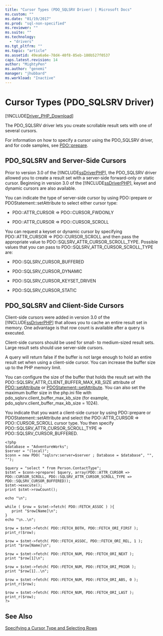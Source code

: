 ```yaml
---
title: "Cursor Types (PDO_SQLSRV Driver) | Microsoft Docs"
ms.custom: ""
ms.date: "01/19/2017"
ms.prod: "sql-non-specified"
ms.reviewer: ""
ms.suite: ""
ms.technology: 
  - "drivers"
ms.tgt_pltfrm: ""
ms.topic: "article"
ms.assetid: 49ea6a6e-78d4-40f8-85eb-180b527f0537
caps.latest.revision: 14
author: "MightyPen"
ms.author: "genemi"
manager: "jhubbard"
ms.workload: "Inactive"
---
```

# Cursor Types (PDO_SQLSRV Driver)
[!INCLUDE[Driver_PHP_Download](../../includes/driver_php_download.md)]

The PDO_SQLSRV driver lets you create scrollable result sets with one of several cursors.  
  
For information on how to specify a cursor using the PDO_SQLSRV driver, and for code samples, see [PDO::prepare](../../connect/php/pdo-prepare.md).  
  
## PDO_SQLSRV and Server-Side Cursors  
Prior to version 3.0 of the [!INCLUDE[ssDriverPHP](../../includes/ssdriverphp_md.md)], the PDO_SQLSRV driver allowed you to create a result set with a server-side forward-only or static cursor. Beginning in version 3.0 of the [!INCLUDE[ssDriverPHP](../../includes/ssdriverphp_md.md)], keyset and dynamic cursors are also available.  
  
You can indicate the type of server-side cursor by using PDO::prepare or PDOStatement::setAttribute to select either cursor type:  
  
-   PDO::ATTR_CURSOR => PDO::CURSOR_FWDONLY  
  
-   PDO::ATTR_CURSOR => PDO::CURSOR_SCROLL  
  
You can request a keyset or dynamic cursor by specifying PDO::ATTR_CURSOR => PDO::CURSOR_SCROLL and then pass the appropriate value to PDO::SQLSRV_ATTR_CURSOR_SCROLL_TYPE. Possible values that you can pass to PDO::SQLSRV_ATTR_CURSOR_SCROLL_TYPE are:  
  
-   PDO::SQLSRV_CURSOR_BUFFERED  
  
-   PDO::SQLSRV_CURSOR_DYNAMIC  
  
-   PDO::SQLSRV_CURSOR_KEYSET_DRIVEN  
  
-   PDO::SQLSRV_CURSOR_STATIC  
  
## PDO_SQLSRV and Client-Side Cursors  
Client-side cursors were added in version 3.0 of the [!INCLUDE[ssDriverPHP](../../includes/ssdriverphp_md.md)] that allows you to cache an entire result set in memory. One advantage is that row count is available after a query is executed.  
  
Client-side cursors should be used for small- to medium-sized result sets. Large result sets should use server-side cursors.  
  
A query will return false if the buffer is not large enough to hold an entire result set when using a client-side cursor. You can increase the buffer size up to the PHP memory limit.  
  
You can configure the size of the buffer that holds the result set with the PDO::SQLSRV_ATTR_CLIENT_BUFFER_MAX_KB_SIZE attribute of [PDO::setAttribute](../../connect/php/pdo-setattribute.md) or [PDOStatement::setAttribute](../../connect/php/pdostatement-setattribute.md). You can also set the maximum buffer size in the php.ini file with pdo_sqlsrv.client_buffer_max_kb_size (for example, pdo_sqlsrv.client_buffer_max_kb_size = 1024).  
  
You indicate that you want a client-side cursor by using PDO::prepare or PDOStatement::setAttribute and select the PDO::ATTR_CURSOR => PDO::CURSOR_SCROLL cursor type.  You then specify PDO::SQLSRV_ATTR_CURSOR_SCROLL_TYPE => PDO::SQLSRV_CURSOR_BUFFERED.  
  
```  
<?php  
$database = "AdventureWorks";  
$server = "(local)";  
$conn = new PDO( "sqlsrv:server=$server ; Database = $database", "", "");  
  
$query = "select * from Person.ContactType";  
$stmt = $conn->prepare( $query, array(PDO::ATTR_CURSOR => PDO::CURSOR_SCROLL, PDO::SQLSRV_ATTR_CURSOR_SCROLL_TYPE => PDO::SQLSRV_CURSOR_BUFFERED));  
$stmt->execute();  
print $stmt->rowCount();  
  
echo "\n";  
  
while ( $row = $stmt->fetch( PDO::FETCH_ASSOC ) ){  
   print "$row[Name]\n";  
}  
echo "\n..\n";  
  
$row = $stmt->fetch( PDO::FETCH_BOTH, PDO::FETCH_ORI_FIRST );  
print_r($row);  
  
$row = $stmt->fetch( PDO::FETCH_ASSOC, PDO::FETCH_ORI_REL, 1 );  
print "$row[Name]\n";  
  
$row = $stmt->fetch( PDO::FETCH_NUM, PDO::FETCH_ORI_NEXT );  
print "$row[1]\n";  
  
$row = $stmt->fetch( PDO::FETCH_NUM, PDO::FETCH_ORI_PRIOR );  
print "$row[1]..\n";  
  
$row = $stmt->fetch( PDO::FETCH_NUM, PDO::FETCH_ORI_ABS, 0 );  
print_r($row);  
  
$row = $stmt->fetch( PDO::FETCH_NUM, PDO::FETCH_ORI_LAST );  
print_r($row);  
?>  
```  
  
## See Also  
[Specifying a Cursor Type and Selecting Rows](../../connect/php/specifying-a-cursor-type-and-selecting-rows.md)  
  
